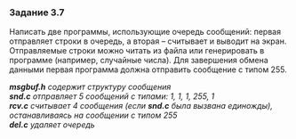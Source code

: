 ### Задание 3.7
Написать две программы, использующие очередь сообщений: первая отправляет строки в очередь, а вторая – считывает и выводит на экран. Отправляемые строки можно читать из файла или генерировать в программе (например, случайные числа). Для завершения обмена данными первая программа должна отправить сообщение с типом 255.

*__msgbuf.h__ содержит структуру сообщения*  
*__snd.c__ отправляет 5 сообщений с типами: 1, 1, 1, 255, 1*  
*__rcv.c__ считывает 4 сообщения (если __snd.c__ была вызвана единожды), останавливаясь на сообщении с типом 255*  
*__del.c__ удаляет очередь*
